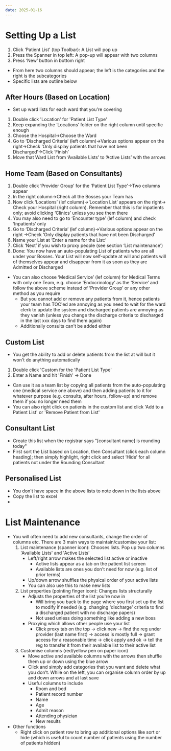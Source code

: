 ```yaml
---
date: 2025-01-16
---
```

# Setting Up a List
1. Click ‘Patient List’ (top Toolbar): A List will pop up
2. Press the Spanner in top left: A pop-up will appear with two columns
3. Press ‘New’ button in bottom right
- From here two columns should appear; the left is the categories and the right is the subcategories
- Specific lists are outline below
## After Hours (Based on Location)
- Set up ward lists for each ward that you're covering
1. Double click 'Location' for 'Patient List Type'
2. Keep expanding the ‘Locations’ folder on the right column until specific enough
3. Choose the Hospital→Choose the Ward
4. Go to ‘Discharged Criteria’ (left column)→Various options appear on the right→Check ‘Only display patients that have not been Discharged’→Click ‘Finish’
5. Move that Ward List from ‘Available Lists’ to ‘Active Lists’ with the arrows
## Home Team (Based on Consultants)
1. Double click ‘Provider Group’ for the ‘Patient List Type’→Two columns appear
2. In the right column→Check all the Bosses your Team has
3. Now click ‘Locations’ (lef column)→‘Location List’ appears on the right→ Check your Hospital (right column). Remember that this is for inpatients only; avoid clicking ‘Clinics’ unless you see them there
4. You may also need to go to ‘Encounter type’ (lef column) and check ‘Inpatients’ only
5. Go to ‘Discharged Criteria’ (lef column)→Various options appear on the right →Check ‘Only display patients that have not been Discharged’
6. Name your List at ‘Enter a name for the List:’
7. Click ‘Next’ if you wish to proxy people (see section ‘List maintenance’)
8. Done: You now have an auto-populating List of patients who are all under your Bosses. Your List will now self-update at will and patients will of themselves appear and disappear from it as soon as they are Admitted or Discharged
- You can also choose ‘Medical Service’ (lef column) for Medical Terms with only one Team, e.g. choose ‘Endocrinology’ as the ‘Service’ and follow the above scheme instead of ‘Provider Group’ or any other method as you require
	- But you cannot add or remove any patients from it, hence patients your team has TOC'ed are annoying as you need to wait for the ward clerk to update the system and discharged patients are annoying as they vanish (unless you change the discharge criteria to discharged in the last xxx days to find them again)
	- Additionally consults can't be added either
## Custom List
- You get the ability to add or delete patients from the list at will but it won't do anything automatically
1. Double click 'Custom for the 'Patient List Type'
2. Enter a Name and hit 'Finish' -> Done
- Can use it as a team list by copying all patients from the auto-populating one (medical service one above) and then adding patients to it for whatever purpose (e.g. consults, after hours, follow-up) and remove them if you no longer need them
- You can also right click on patients in the custom list and click 'Add to a Patient List' or 'Remove Patient from List'
## Consultant List
- Create this list when the registrar says "[consultant name] is rounding today"
- First sort the List based on Location, then Consultant (click each column heading); then simply highlight, right click and select ‘Hide’ for all patients not under the Rounding Consultant
## Personalised List
- You don't have space in the above lists to note down in the lists above
- Copy the list to excel
- 
# List Maintenance
- You will often need to add new consultants, change the order of columns etc. There are 3 main ways to maintain/customise your list:
	1. List maintenance (spanner icon): Chooses lists. Pop up two columns 'Available Lists' and 'Active Lists'
		- Left/right arrow makes the selected list active or inactive
			- Active lists appear as a tab on the patient list screen
			- Available lists are ones you don't need for now (e.g. list of prior terms)
		- Up/down arrow shuffles the physical order of your active lists
		- You can also use this to make new lists
	2. List properties (pointing finger icon): Changes lists structurally
		- Adjusts the properties of the list you're now in
			- Will bring you back to the page where you first set up the list to modify if needed (e.g. changing 'discharge' criteria to find a discharged patient with no discharge papers)
			- Not used unless doing something like adding a new boss
		- Proxying which allows other people use your list
			- Click proxy tab on the top → click new → find the reg under provider (last name first) -> access is mostly full -> grant access for a reasonable time -> click apply and ok -> tell the reg to transfer it from their available list to their active list
	3. Customise columns (red/yellow pen on paper icon)
		- Move active and available columns with the arrows then shuffle them up or down using the blue arrow
		- Click and simply add categories that you want and delete what you don’t. While on the left, you can organise column order by up and down arrows and at last save
		- Useful columns to include
			- Room and bed
			- Patient record number
			- Name
			- Age
			- Admit reason
			- Attending physician
			- New results
- Other functions
	- Right click on patient row to bring up additional options like sort or hide (which is useful to count number of patients using the number of patients hidden)